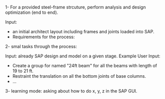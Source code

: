 1- For a provided steel-frame strcuture, perform analysis and design optimization (end to end).

Input:

- an initial architect layout including frames and joints loaded into SAP.
- Requirements for the process:

2- smal tasks through the process:

Input: already SAP design and model on a given stage.
Example User Input:

- Create a group for named "24ft beam" for all the beams with length of 19 to 21 ft.
- Restraint the translation on all the bottom joints of base columns.
- ...

3- learning mode: asking about how to do x, y, z in the SAP GUI.
